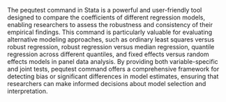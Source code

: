 The pequtest command in Stata is a powerful and user-friendly tool designed to compare the coefficients of different regression models, enabling researchers to assess the robustness and consistency of their empirical findings. This command is particularly valuable for evaluating alternative modeling approaches, such as ordinary least squares versus robust regression, robust regression versus median regression, quantile regression across different quantiles, and fixed effects versus random effects models in panel data analysis. By providing both variable-specific and joint tests, pequtest command offers a comprehensive framework for detecting bias or significant differences in model estimates, ensuring that researchers can make informed decisions about model selection and interpretation.
